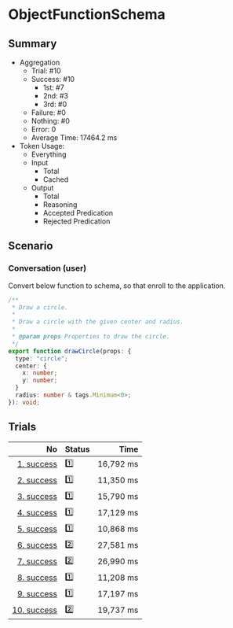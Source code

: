 # ObjectFunctionSchema
## Summary
  - Aggregation
    - Trial: #10
    - Success: #10
      - 1st: #7
      - 2nd: #3
      - 3rd: #0
    - Failure: #0
    - Nothing: #0
    - Error: 0
    - Average Time: 17464.2 ms
  - Token Usage:
    - Everything
    - Input
      - Total
      - Cached
    - Output
      - Total
      - Reasoning
      - Accepted Predication
      - Rejected Predication

## Scenario
### Conversation (user)
Convert below function to schema, so that enroll to the application.

```ts
/**
 * Draw a circle.
 *
 * Draw a circle with the given center and radius.
 *
 * @param props Properties to draw the circle.
 */
export function drawCircle(props: {
  type: "circle";
  center: {
    x: number;
    y: number;
  }
  radius: number & tags.Minimum<0>;
}): void;
```

## Trials
No | Status | Time
---:|:-------|------:
[1. success](./trials/1.success.json) | 1️⃣ | 16,792 ms
[2. success](./trials/2.success.json) | 1️⃣ | 11,350 ms
[3. success](./trials/3.success.json) | 1️⃣ | 15,790 ms
[4. success](./trials/4.success.json) | 1️⃣ | 17,129 ms
[5. success](./trials/5.success.json) | 1️⃣ | 10,868 ms
[6. success](./trials/6.success.json) | 2️⃣ | 27,581 ms
[7. success](./trials/7.success.json) | 2️⃣ | 26,990 ms
[8. success](./trials/8.success.json) | 1️⃣ | 11,208 ms
[9. success](./trials/9.success.json) | 1️⃣ | 17,197 ms
[10. success](./trials/10.success.json) | 2️⃣ | 19,737 ms